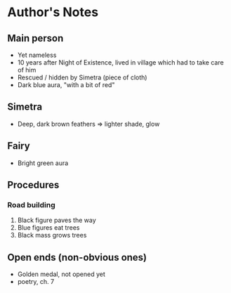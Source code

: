 # Author's Notes

## Main person
* Yet nameless
* 10 years after Night of Existence, lived in village which had to take care of him
* Rescued / hidden by Simetra (piece of cloth)
* Dark blue aura, "with a bit of red"

## Simetra
* Deep, dark brown feathers => lighter shade, glow

## Fairy
* Bright green aura

## Procedures
### Road building
1. Black figure paves the way
2. Blue figures eat trees
3. Black mass grows trees

## Open ends (non-obvious ones)
* Golden medal, not opened yet
* poetry, ch. 7
